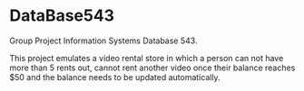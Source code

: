 DataBase543
===========

Group Project Information Systems Database 543.


This project emulates a video rental store in which a person can not have more than 5 rents out, cannot rent another video once their balance reaches $50 and the balance needs to be updated automatically.
